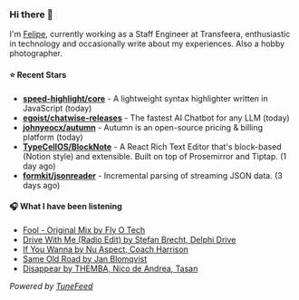### Hi there 👋

I'm [Felipe](https://felipevm.com), currently working as a Staff Engineer at Transfeera, enthusiastic in technology and occasionally write about my experiences. Also a hobby photographer.

#### ⭐ Recent Stars
- **[speed-highlight/core](https://github.com/speed-highlight/core)** - A lightweight syntax highlighter written in JavaScript (today)
- **[egoist/chatwise-releases](https://github.com/egoist/chatwise-releases)** - The fastest AI Chatbot for any LLM (today)
- **[johnyeocx/autumn](https://github.com/johnyeocx/autumn)** - Autumn is an open-source pricing &amp; billing platform (today)
- **[TypeCellOS/BlockNote](https://github.com/TypeCellOS/BlockNote)** - A React Rich Text Editor that&#39;s block-based (Notion style) and extensible. Built on top of Prosemirror and Tiptap. (1 day ago)
- **[formkit/jsonreader](https://github.com/formkit/jsonreader)** - Incremental parsing of streaming JSON data. (3 days ago)

#### 🎧 What I have been listening
- [Fool - Original Mix by Fly O Tech](https://open.spotify.com/track/0LSaM4lctwqMyfz66UG7cy)
- [Drive With Me (Radio Edit) by Stefan Brecht, Delphi Drive](https://open.spotify.com/track/2NtS5mekyUFAe4QurIIcfR)
- [If You Wanna by Nu Aspect, Coach Harrison](https://open.spotify.com/track/3U8zXNz1x6QRo8N6KYv9ZR)
- [Same Old Road by Jan Blomqvist](https://open.spotify.com/track/7gOwnZSB4HBCzzkmYQHEwD)
- [Disappear by THEMBA, Nico de Andrea, Tasan](https://open.spotify.com/track/1kEdYirmW9IZ4R4QFaPvpE)

_Powered by [TuneFeed](https://tunefeed.app?ref=github.com)_
